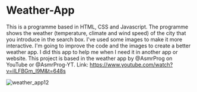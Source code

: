 # Weather-App

This is a programme based in HTML, CSS and Javascript. The programme shows the weather (temperature, climate and wind speed) of the city that you introduce in the search box.
I've used some images to make it more interactive. 
I'm going to improve the code and the images to create a better weather app. I did this app to help me when I need it in another app or website.
This project is based in the weather app by @AsmrProg on YouTube or @AsmrProg-YT.
Link: https://www.youtube.com/watch?v=iILFBGm_I9M&t=648s 

![weather_app12](https://github.com/oscarhrndz/Weather-App/assets/108421311/e241d5aa-2f06-4a70-89df-3d1d6b1236ef)
